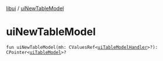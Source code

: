 [libui](index.md) / [uiNewTableModel](./ui-new-table-model.md)

# uiNewTableModel

`fun uiNewTableModel(mh: CValuesRef<`[`uiTableModelHandler`](ui-table-model-handler/index.md)`>?): CPointer<`[`uiTableModel`](ui-table-model.md)`>?`